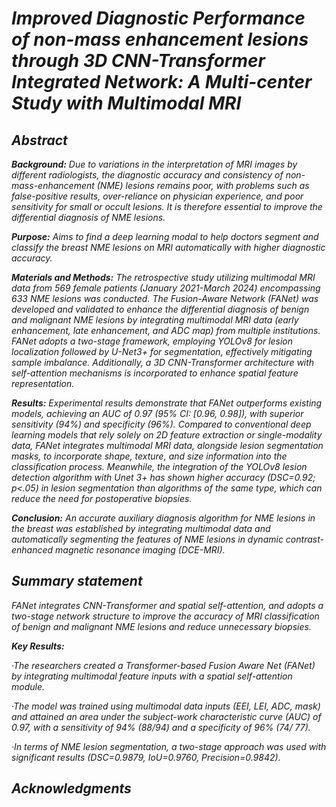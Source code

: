 # _Improved Diagnostic Performance of non-mass enhancement lesions through 3D CNN-Transformer Integrated Network: A Multi-center Study with Multimodal MRI_

## _Abstract_
_**Background:** Due to variations in the interpretation of MRI images by different radiologists, the diagnostic accuracy and consistency of non-mass-enhancement (NME) lesions remains poor, with problems such as false-positive results, over-reliance on physician experience, and poor sensitivity for small or occult lesions. It is therefore essential to improve the differential diagnosis of NME lesions._

_**Purpose:** Aims to find a deep learning modal to help doctors segment and classify the breast NME lesions on MRI automatically with higher diagnostic accuracy._

_**Materials and Methods:** The retrospective study utilizing multimodal MRI data from 569 female patients (January 2021-March 2024) encompassing 633 NME lesions was conducted. The Fusion-Aware Network (FANet) was developed and validated to enhance the differential diagnosis of benign and malignant NME lesions by integrating multimodal MRI data (early enhancement, late enhancement, and ADC map) from multiple institutions. FANet adopts a two-stage framework, employing YOLOv8 for lesion localization followed by U-Net3+ for segmentation, effectively mitigating sample imbalance. Additionally, a 3D CNN-Transformer architecture with self-attention mechanisms is incorporated to enhance spatial feature representation._

_**Results:** Experimental results demonstrate that FANet outperforms existing models, achieving an AUC of 0.97 (95% CI: [0.96, 0.98]), with superior sensitivity (94%) and specificity (96%). Compared to conventional deep learning models that rely solely on 2D feature extraction or single-modality data, FANet integrates multimodal MRI data, alongside lesion segmentation masks, to incorporate shape, texture, and size information into the classification process. Meanwhile, the integration of the YOLOv8 lesion detection algorithm with Unet 3+ has shown higher accuracy (DSC=0.92; p<.05) in lesion segmentation than algorithms of the same type, which can reduce the need for postoperative biopsies._

_**Conclusion:** An accurate auxiliary diagnosis algorithm for NME lesions in the breast was established by integrating multimodal data and automatically segmenting the features of NME lesions in dynamic contrast-enhanced magnetic resonance imaging (DCE-MRI)._

## _Summary statement_
_FANet integrates CNN-Transformer and spatial self-attention, and adopts a two-stage network structure to improve the accuracy of MRI classification of benign and malignant NME lesions and reduce unnecessary biopsies._

_**Key Results:**_

_·The researchers created a Transformer-based Fusion Aware Net (FANet) by integrating multimodal feature inputs with a spatial self-attention module._

_·The model was trained using multimodal data inputs (EEI, LEI, ADC, mask) and attained an  area under the subject-work characteristic curve (AUC) of 0.97, with a sensitivity of 94% (88/94) and a specificity of 96% (74/ 77)._

_·In terms of NME lesion segmentation, a two-stage approach was used with significant results (DSC=0.9879, IoU=0.9760, Precision=0.9842)._

## _Acknowledgments_
